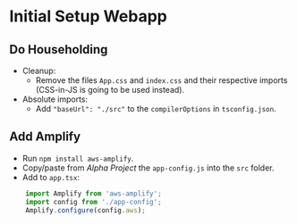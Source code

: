 # Initial Setup Webapp

## Do Householding
- Cleanup:
    - Remove the files `App.css` and `index.css` and their respective imports (CSS-in-JS is going to be used instead).
- Absolute imports:
    - Add `"baseUrl": "./src"` to the `compilerOptions` in `tsconfig.json`.

## Add Amplify
- Run `npm install aws-amplify`.
- Copy/paste from *Alpha Project* the `app-config.js` into the `src` folder.
- Add to `app.tsx`:
```javascript
    import Amplify from 'aws-amplify';
    import config from './app-config';
    Amplify.configure(config.aws);
```
